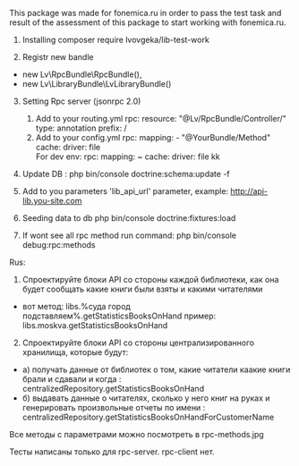 This package was made for fonemica.ru in order to pass the test task and result of the assessment of this package to start working with fonemica.ru.

1) Installing composer require lvovgeka/lib-test-work

2) Registr new bandle 
  - new Lv\RpcBundle\RpcBundle(),
  - new Lv\LibraryBundle\LvLibraryBundle()

3) Setting Rpc server (jsonrpc 2.0)

    
    1) Add to your routing.yml 
        rpc:
            resource: "@Lv/RpcBundle/Controller/"
            type:     annotation
            prefix:   /       
    2) Add to your config.yml
        rpc: 
            mapping:
                - "@YourBundle/Method" 
            cache:
                driver: file    
        For dev env: 
        rpc: 
            mapping: ~
            cache:
                 driver: file
                 kk             
                     
                     
4) Update DB :  php bin/console doctrine:schema:update -f
6) Add to you parameters 'lib_api_url' parameter, example: http://api-lib.you-site.com
5) Seeding data to db php bin/console doctrine:fixtures:load
6) If wont see all rpc method run command:  php bin/console debug:rpc:methods

Rus:


1) Спроектируйте блоки API со стороны каждой библиотеки, как она будет сообщать какие книги были взяты и какими читателями
  - вот метод: 
     libs.%суда город подставляем%.getStatisticsBooksOnHand пример:  libs.moskva.getStatisticsBooksOnHand 



2) Спроектируйте блоки API со стороны централизированного хранилища, которые будут:
  -  а) получать данные от библиотек о том, какие читатели каакие книги брали и сдавали и когда : centralizedRepository.getStatisticsBooksOnHand 
  -  б) выдавать данные о читателях, сколько у него книг на руках и генерировать произвольные отчеты по имени : centralizedRepository.getStatisticsBooksOnHandForCustomerName

Все методы с параметрами можно посмотреть в rpc-methods.jpg
  
Тесты написаны только для rpc-server. rpc-client нет.
